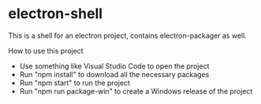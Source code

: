 # electron-shell
This is a shell for an electron project, contains electron-packager as well.

How to use this project
- Use something like Visual Studio Code to open the project
- Run "npm install" to download all the necessary packages
- Run "npm start" to run the project
- Run "npm run package-win" to create a Windows release of the project
